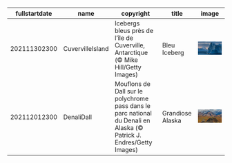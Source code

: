 |fullstartdate|name|copyright|title|image|
|--|--|--|--|--|
202111302300|CuvervilleIsland|Icebergs bleus près de l’île de Cuverville, Antarctique (© Mike Hill/Getty Images)|Bleu Iceberg|![](/fr-FR/2021/12/202111302300CuvervilleIsland.jpg)|
202112012300|DenaliDall|Mouflons de Dall sur le polychrome pass dans le parc national du Denali en Alaska (© Patrick J. Endres/Getty Images)|Grandiose Alaska|![](/fr-FR/2021/12/202112012300DenaliDall.jpg)|
